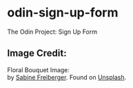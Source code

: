 # odin-sign-up-form

The Odin Project: Sign Up Form

## Image Credit:

Floral Bouquet Image:  
by [Sabine Freiberger](https://unsplash.com/@bine_1?utm_source=unsplash&utm_medium=referral&utm_content=creditCopyText). Found on [Unsplash](https://unsplash.com/photos/-U3b6E3SEww?utm_source=unsplash&utm_medium=referral&utm_content=creditCopyText).
